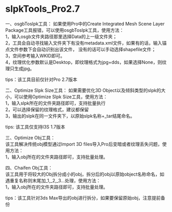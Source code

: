 # slpkTools_Pro2.7                                          

一、osgbToslpk工具： 如果使用Pro中的Create Integrated Mesh Scene Layer Package工具报错，可以使用osgbToslpk工具，使用方法：                      
1，输入osgb文件夹路径那里选择Data的上一级文件夹；                                                
2，工具会自动寻找输入文件夹下有没有metadata.xml文件，如果有的话，输入锚点文件参数下会自动识别出该文件， 没有的话可以手动选择shapefile文件；                    
3，空间参考输入WKID即可。                    
4，纹理优化参数默认是Desktop，即纹理格式为jpg+dds，如果选择None，则纹理只生成jpg。                             

tips：该工具目前仅针对Pro 2.7版本                  

二、Optimize Slpk Size工具： 如果需要优化3D Object以及倾斜类型的slpk的大小，可以使用Optimize Slpk Size工具，使用方法：                  
1，输入slpk所在的文件夹路径即可，支持批量执行                        
2，可以选择保留的纹理格式，建议都保留                        
3，输出的slpk在同一文件夹下，以原始slpk名称+_tar结尾命名。                                  

tips: 该工具仅支持I3S 1.7版本                                

三、Optimize Obj工具：                                  
该工具解决传统obj模型通过Import 3D files导入Pro后变暗或者纹理丢失问题，使用方法：                                        
1，输入obj所在的文件夹路径即可，支持批量处理。                                       

四、Chaifen Obj工具：                              
该工具用于将较大的Obj拆分成小的obj，拆分后的obj以原始object名称命名，如遇重复名称则末尾加_1,_2,_3...处理，使用方法：                      
1，输入obj所在的文件夹路径即可，支持批量处理。                          

tips：该工具针对3ds Max导出的obj进行拆分，如果要保留原始obj，注意提前备份                               
